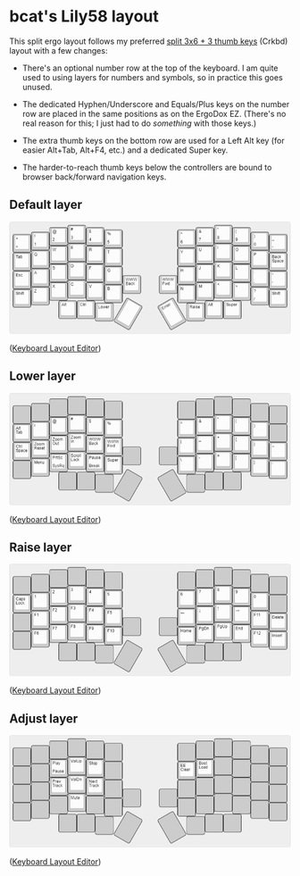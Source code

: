 # bcat's Lily58 layout

This split ergo layout follows my preferred [split 3x6 + 3 thumb
keys](/layouts/split_3x6_3/bcat) (Crkbd) layout with a few changes:

* There's an optional number row at the top of the keyboard. I am quite used to
  using layers for numbers and symbols, so in practice this goes unused.

* The dedicated Hyphen/Underscore and Equals/Plus keys on the number row are
  placed in the same positions as on the ErgoDox EZ. (There's no real reason for
  this; I just had to do _something_ with those keys.)

* The extra thumb keys on the bottom row are used for a Left Alt key (for easier
  Alt+Tab, Alt+F4, etc.) and a dedicated Super key.

* The harder-to-reach thumb keys below the controllers are bound to browser
  back/forward navigation keys.

## Default layer

![Layout](layer_default.png)

([Keyboard Layout Editor](http://www.keyboard-layout-editor.com/#/gists/e0eb3af65961e9fd612dcff3ddd88e4f))

## Lower layer

![Layout](layer_lower.png)

([Keyboard Layout Editor](http://www.keyboard-layout-editor.com/#/gists/19ad0d3b5d745fbb2818db09740f5a11))

## Raise layer

![Layout](layer_raise.png)

([Keyboard Layout Editor](http://www.keyboard-layout-editor.com/#/gists/912be7955f781cdaf692cc4d4c0b5823))

## Adjust layer

![Layout](layer_adjust.png)

([Keyboard Layout Editor](http://www.keyboard-layout-editor.com/#/gists/8f6a3f08350a9bbe1d414b22bca4e6c7))

